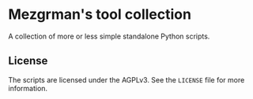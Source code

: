 Mezgrman's tool collection
==========================
A collection of more or less simple standalone Python scripts.

License
-------
The scripts are licensed under the AGPLv3. See the `LICENSE` file for more information.